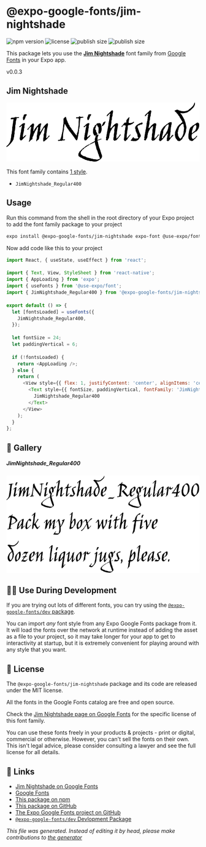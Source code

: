 # @expo-google-fonts/jim-nightshade

![npm version](https://flat.badgen.net/npm/v/@expo-google-fonts/jim-nightshade)
![license](https://flat.badgen.net/github/license/expo/google-fonts)
![publish size](https://flat.badgen.net/packagephobia/install/@expo-google-fonts/jim-nightshade)
![publish size](https://flat.badgen.net/packagephobia/publish/@expo-google-fonts/jim-nightshade)

This package lets you use the [**Jim Nightshade**](https://fonts.google.com/specimen/Jim+Nightshade) font family from [Google Fonts](https://fonts.google.com/) in your Expo app.

v0.0.3

## Jim Nightshade

![Jim Nightshade](./font-family.png)

This font family contains [1 style](#gallery).

- `JimNightshade_Regular400`

## Usage

Run this command from the shell in the root directory of your Expo project to add the font family package to your project
```sh
expo install @expo-google-fonts/jim-nightshade expo-font @use-expo/font
```

Now add code like this to your project
```js
import React, { useState, useEffect } from 'react';

import { Text, View, StyleSheet } from 'react-native';
import { AppLoading } from 'expo';
import { useFonts } from '@use-expo/font';
import { JimNightshade_Regular400 } from '@expo-google-fonts/jim-nightshade';

export default () => {
  let [fontsLoaded] = useFonts({
    JimNightshade_Regular400,
  });

  let fontSize = 24;
  let paddingVertical = 6;

  if (!fontsLoaded) {
    return <AppLoading />;
  } else {
    return (
      <View style={{ flex: 1, justifyContent: 'center', alignItems: 'center' }}>
        <Text style={{ fontSize, paddingVertical, fontFamily: 'JimNightshade_Regular400' }}>
          JimNightshade_Regular400
        </Text>
      </View>
    );
  }
};

```

## 🔡 Gallery

##### JimNightshade_Regular400
![JimNightshade_Regular400](./69667733e323bd8537cd7e8ab6c0cde0b0d48e1f336695228e8a9de962feec29.ttf.png)


## 👩‍💻 Use During Development

If you are trying out lots of different fonts, you can try using the [`@expo-google-fonts/dev` package](https://github.com/expo/google-fonts/tree/master/font-packages/dev#readme).

You can import *any* font style from any Expo Google Fonts package from it. It will load the fonts
over the network at runtime instead of adding the asset as a file to your project, so it may take longer
for your app to get to interactivity at startup, but it is extremely convenient
for playing around with any style that you want.

## 📖 License

The `@expo-google-fonts/jim-nightshade` package and its code are released under the MIT license.

All the fonts in the Google Fonts catalog are free and open source.

Check the [Jim Nightshade page on Google Fonts](https://fonts.google.com/specimen/Jim+Nightshade) for the specific license of this font family.

You can use these fonts freely in your products & projects - print or digital, commercial or otherwise. However, you can't sell the fonts on their own. This isn't legal advice, please consider consulting a lawyer and see the full license for all details.

## 🔗 Links

- [Jim Nightshade on Google Fonts](https://fonts.google.com/specimen/Jim+Nightshade)
- [Google Fonts](https://fonts.google.com/)
- [This package on npm](https://www.npmjs.com/package/@expo-google-fonts/jim-nightshade)
- [This package on GitHub](https://github.com/expo/google-fonts/tree/master/font-packages/jim-nightshade)
- [The Expo Google Fonts project on GitHub](https://github.com/expo/google-fonts)
- [`@expo-google-fonts/dev` Devlopment Package](https://github.com/expo/google-fonts/tree/master/font-packages/dev)


*This file was generated. Instead of editing it by head, please make contributions to [the generator](https://github.com/expo/google-fonts/tree/master/packages/generator)*
